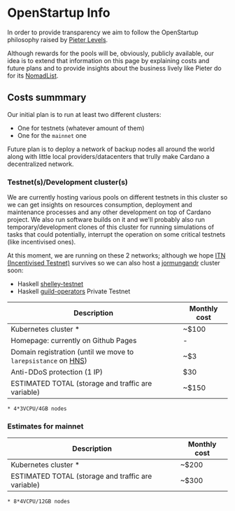 # OpenStartup Info

In order to provide transparency we aim to follow the OpenStartup philosophy raised by [Pieter Levels][pieter-levels-twitter].

Although rewards for the pools will be, obviously, publicly available, our idea is to extend that information on this page by explaining costs and future plans and to provide insights about the business lively like Pieter do for its [NomadList][nomadlist-openstartup].

## Costs summmary

Our initial plan is to run at least two different clusters: 

* One for testnets (whatever amount of them)
* One for the `mainnet` one

Future plan is to deploy a network of backup nodes all around the world along with little local providers/datacenters that trully make Cardano a decentralized network.

### Testnet(s)/Development cluster(s) 

We are currently hosting various pools on different testnets in this cluster so we can get insights on resources consumption, deployment and maintenance processes and any other development on top of Cardano project. 
We also run software builds on it and we'll probably also run temporary/development clones of this cluster for running simulations of tasks that could potentially, interrupt the operation on some critical testnets (like incentivised ones).

At this moment, we are running on these 2 networks; although we hope [ITN (Incentivised Testnet)][itn] survives so we can also host a [jormungandr] cluster soon:

* Haskell [shelley-testnet]
* Haskell [guild-operators] Private Testnet

| Description                                                                   | Monthly cost |
| ----------------------------------------------------------------------------- | ------------ |
| Kubernetes cluster *                                                          | ~$100        |
| Homepage: currently on Github Pages                                           | -            |
| Domain registration (until we move to `larepsistance` on [HNS])               | ~$3          |
| Anti-DDoS protection (1 IP)                                                   | $30          | 
| ESTIMATED TOTAL (storage and traffic are variable)                            | ~$150        |

`* 4*3VCPU/4GB nodes`

### Estimates for mainnet

| Description                                                                   | Monthly cost |
| ----------------------------------------------------------------------------- | ------------ |
| Kubernetes cluster *                                                          | ~$200        |
| ESTIMATED TOTAL (storage and traffic are variable)                            | ~$300       |

`* 8*4VCPU/12GB nodes`

[itn]: https://testnets.cardano.org/en/itn/overview/
[shelley-testnet]: https://testnets.cardano.org/en/shelley/overview/
[guild-operators]: https://cardano-community.github.io/guild-operators/
[jormungandr]: https://github.com/input-output-hk/jormungandr 
[pieter-levels-twitter]: https://twitter.com/levelsio/status/968219339588493312
[nomadlist-openstartup]: https://nomadlist.com/open
[HNS]: https://handshake.org/
